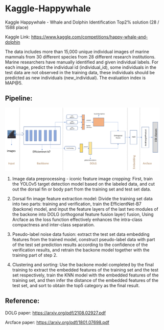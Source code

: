 # Kaggle-Happywhale
Kaggle Happywhale - Whale and Dolphin Identification Top2% solution (28 / 1588 place) 

Kaggle Link: https://www.kaggle.com/competitions/happy-whale-and-dolphin

The data includes more than 15,000 unique individual images of marine mammals from 30 different species from 28 different research institutions. Marine researchers have manually identified and given individual labels. For each image, predict the individual id (individual_id), some individuals in the test data are not observed in the training data, these individuals should be predicted as new individuals (new_individual). The evaluation index is MAP@5.


## Pipeline:

<div align=center><img src="https://github.com/ZetaLx/Kaggle-Happywhale/blob/main/Figure/model.png" /></div>

1. Image data preprocessing - iconic feature image cropping: First, train the YOLOv5 target detection model based on the labeled data, and cut out the dorsal fin or body part from the training set and test set data.

2. Dorsal fin image feature extraction model: Divide the training set data into two parts: training and verification, train the EfficientNet-B7 (backone) model, and input the feature layers of the last two modules of the backone into DOLG (orthogonal feature fusion layer) fusion, Using Arcface as the loss function effectively enhances the intra-class compactness and inter-class separation.

3. Pseudo-label noise data fusion: extract the test set data embedding features from the trained model, construct pseudo-label data with part of the test set prediction results according to the confidence of the verification results, and retrain the backone model together with the training part of step 2.

4. Clustering and sorting: Use the backone model completed by the final training to extract the embedded features of the training set and the test set respectively, train the KNN model with the embedded features of the training set, and then infer the distance of the embedded features of the test set, and sort to obtain the top5 category as the final result.


## Reference:

DOLG paper: https://arxiv.org/pdf/2108.02927.pdf

Arcface paper: https://arxiv.org/pdf/1801.07698.pdf
